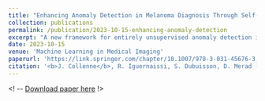 ```yaml
---
title: "Enhancing Anomaly Detection in Melanoma Diagnosis Through Self-Supervised Training and Lesion Comparison"
collection: publications
permalink: /publication/2023-10-15-enhancing-anomaly-detection
excerpt: "A new framework for entirely unsupervised anomaly detection in the field of skin lesion analysis. Our approach leverage self-supervised CNNs and an unsupervised anomaly detection algorithm to detect melanomas without any annotation.<br/><img src='/images/pipeline_vpc_bien.png'>"
date: 2023-10-15
venue: 'Machine Learning in Medical Imaging'
paperurl: 'https://link.springer.com/chapter/10.1007/978-3-031-45676-3_16'
citation: '<b>J. Collenne</b>, R. Iguernaissi, S. Dubuisson, D. Merad (2024). &quot;Enhancing Anomaly Detection in Melanoma Diagnosis Through Self-Supervised Training and Lesion Comparison.&quot; <i>Machine Learning in Medical Imaging. MLMI 2023.</i> Vancouver, BC, Canada.'
---
```


<! -- [Download paper here](http://academicpages.github.io/files/paper1.pdf) !>
